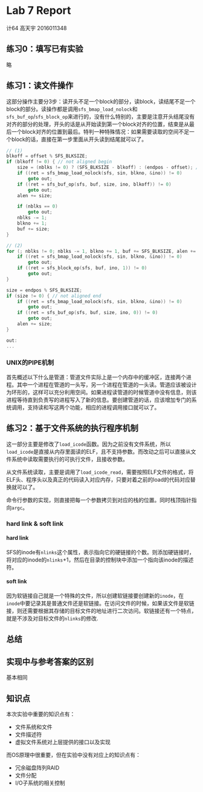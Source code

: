 # Lab 7 Report

计64 高天宇 2016011348

## 练习0：填写已有实验

略

## 练习1：读文件操作

这部分操作主要分3步：读开头不足一个block的部分，读block，读结尾不足一个block的部分。读操作都是调用`sfs_bmap_load_nolock`和`sfs_buf_op`/`sfs_block_op`来进行的，没有什么特别的，主要是注意开头结尾没有对齐的部分的处理，开头的话是从开始读到第一个block对齐的位置，结束是从最后一个block对齐的位置到最后。特判一种特殊情况：如果需要读取的空间不足一个block的话，直接在第一步里面从开头读到结尾就可以了。

```c
// (1)
blkoff = offset % SFS_BLKSIZE;
if (blkoff != 0) { // not aligned begin
    size = (nblks != 0) ? (SFS_BLKSIZE - blkoff) : (endpos - offset); // size neet to w/r
    if ((ret = sfs_bmap_load_nolock(sfs, sin, blkno, &ino)) != 0)
        goto out;
    if ((ret = sfs_buf_op(sfs, buf, size, ino, blkoff)) != 0)
        goto out;
    alen += size;

    if (nblks == 0)
        goto out;
    nblks -= 1;
    blkno += 1;
    buf += size;
}

// (2)
for (; nblks != 0; nblks -= 1, blkno += 1, buf += SFS_BLKSIZE, alen += SFS_BLKSIZE) {
    if ((ret = sfs_bmap_load_nolock(sfs, sin, blkno, &ino)) != 0)
        goto out;
    if ((ret = sfs_block_op(sfs, buf, ino, 1)) != 0)
        goto out;
}

size = endpos % SFS_BLKSIZE;
if (size != 0) { // not aligned end
    if ((ret = sfs_bmap_load_nolock(sfs, sin, blkno, &ino)) != 0)
        goto out;
    if ((ret = sfs_buf_op(sfs, buf, size, ino, 0)) != 0)
        goto out;
    alen += size;
}

out:
...
```

### UNIX的PIPE机制

首先概述以下什么是管道：管道文件实际上是一个内存中的缓冲区，连接两个进程。其中一个进程在管道的一头写，另一个进程在管道的一头读。管道应该被设计为环形的，这样可以充分利用空间。如果进程读管道的时候管道中没有信息，则该进程等待直到负责写的进程写入了新的信息。要创建管道的话，应该增加专门的系统调用，支持读和写这两个功能，相应的进程调用接口就可以了。

## 练习2：基于文件系统的执行程序机制

这一部分主要是修改了`load_icode`函数。因为之前没有文件系统，所以`load_icode`是直接从内存里面读的ELF，且不支持参数。而改动之后可以直接从文件系统中读取需要执行的可执行文件，且接收参数。

从文件系统读取，主要是调用了`load_icode_read`，需要按照ELF文件的格式，将ELF头、程序头以及真正的代码读入对应内存，只要对着之前的load的代码对应替换就可以了。

命令行参数的实现，则直接把每一个参数拷贝到对应的栈的位置。同时栈顶指针指向`argc`。

### hard link & soft link

#### hard link

SFS的inode有`nlinks`这个属性，表示指向它的硬链接的个数。则添加硬链接时，将对应的inode的`nlinks`+1，然后在目录的控制块中添加一个指向该inode的描述符。

#### soft link

因为软链接自己就是一个特殊的文件，所以创建软链接要创建新的`inode`，在`inode`中要记录其是普通文件还是软链接。在访问文件的时候，如果该文件是软链接，则还需要根据其存储的目标文件的地址进行二次访问。软链接还有一个特点，就是不涉及对目标文件的`nlinks`的修改.

## 总结

## 实现中与参考答案的区别

基本相同

## 知识点

本次实验中重要的知识点有：

- 文件系统和文件
- 文件描述符
- 虚拟文件系统对上层提供的接口以及实现

而OS原理中很重要，但在实验中没有对应上的知识点有：

- 冗余磁盘阵列RAID
- 文件分配
- I/O子系统的相关控制
